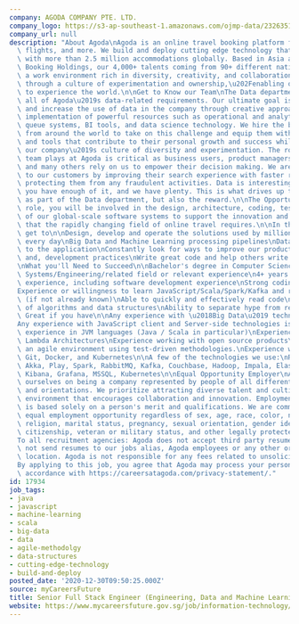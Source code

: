 ```yaml
---
company: AGODA COMPANY PTE. LTD.
company_logo: https://s3-ap-southeast-1.amazonaws.com/ojmp-data/23263519812c0cddd35b37c23d845a0b/agoda-company.png
company_url: null
description: "About Agoda\nAgoda is an online travel booking platform for accommodation,\
  \ flights, and more. We build and deploy cutting edge technology that connects travelers\
  \ with more than 2.5 million accommodations globally. Based in Asia and part of\
  \ Booking Holdings, our 4,000+ talents coming from 90+ different nationalities foster\
  \ a work environment rich in diversity, creativity, and collaboration. We innovate\
  \ through a culture of experimentation and ownership,\u202Fenabling our customers\
  \ to experience the world.\n\nGet to Know our Team\nThe Data department oversees\
  \ all of Agoda\u2019s data-related requirements. Our ultimate goal is to enable\
  \ and increase the use of data in the company through creative approaches and the\
  \ implementation of powerful resources such as operational and analytical databases,\
  \ queue systems, BI tools, and data science technology. We hire the brightest minds\
  \ from around the world to take on this challenge and equip them with the knowledge\
  \ and tools that contribute to their personal growth and success while supporting\
  \ our company\u2019s culture of diversity and experimentation. The role the Data\
  \ team plays at Agoda is critical as business users, product managers, engineers,\
  \ and many others rely on us to empower their decision making. We are equally dedicated\
  \ to our customers by improving their search experience with faster results and\
  \ protecting them from any fraudulent activities. Data is interesting only when\
  \ you have enough of it, and we have plenty. This is what drives up the challenge\
  \ as part of the Data department, but also the reward.\n\nThe Opportunity\nIn this\
  \ role, you will be involved in the design, architecture, coding, testing and, operations\
  \ of our global-scale software systems to support the innovation and technical excellence\
  \ that the rapidly changing field of online travel requires.\n\nIn this Role, you'll\
  \ get to\n\nDesign, develop and operate the solutions used by millions of people\
  \ every day\nBig Data and Machine Learning processing pipelines\nData-Driven changes\
  \ to the application\nConstantly look for ways to improve our products, code-base\
  \ and, development practices\nWrite great code and help others write great code\n\
  \nWhat you'll Need to Succeed\n\nBachelor's degree in Computer Science/Information\
  \ Systems/Engineering/related field or relevant experience\n4+ years of industry\
  \ experience, including software development experience\nStrong coding ability\n\
  Experience or willingness to learn JavaScript/Scala/Spark/Kafka and related technologies\
  \ (if not already known)\nAble to quickly and effectively read code\nGood understanding\
  \ of algorithms and data structures\nAbility to separate hype from reality\n\nIt's\
  \ Great if you have\n\nAny experience with \u2018Big Data\u2019 technologies/tools\n\
  Any experience with JavaScript client and Server-side technologies is a plus\nStrong\
  \ experience in JVM languages (Java / Scala in particular)\nExperience working with\
  \ Lambda Architectures\nExperience working with open source products\nWorking in\
  \ an agile environment using test-driven methodologies.\nExperience with tools like\
  \ Git, Docker, and Kubernetes\n\nA few of the technologies we use:\nReact, Scala,\
  \ Akka, Play, Spark, RabbitMQ, Kafka, Couchbase, Hadoop, Impala, Elasticsearch,\
  \ Kibana, Grafana, MSSQL, Kubernetes\n\nEqual Opportunity Employer\nAgoda prides\
  \ ourselves on being a company represented by people of all different backgrounds\
  \ and orientations. We prioritize attracting diverse talent and cultivating an inclusive\
  \ environment that encourages collaboration and innovation. Employment at Agoda\
  \ is based solely on a person's merit and qualifications. We are committed to providing\
  \ equal employment opportunity regardless of sex, age, race, color, national origin,\
  \ religion, marital status, pregnancy, sexual orientation, gender identity, disability,\
  \ citizenship, veteran or military status, and other legally protected characteristics.\n\
  To all recruitment agencies: Agoda does not accept third party resumes. Please do\
  \ not send resumes to our jobs alias, Agoda employees or any other organization\
  \ location. Agoda is not responsible for any fees related to unsolicited resumes.\n\
  By applying to this job, you agree that Agoda may process your personal data in\
  \ accordance with https://careersatagoda.com/privacy-statement/."
id: 17934
job_tags:
- java
- javascript
- machine-learning
- scala
- big-data
- data
- agile-methodolgy
- data-structures
- cutting-edge-technology
- build-and-deploy
posted_date: '2020-12-30T09:50:25.000Z'
source: myCareersFuture
title: Senior Full Stack Engineer (Engineering, Data and Machine Learning)
website: https://www.mycareersfuture.gov.sg/job/information-technology/senior-full-stack-engineer-agoda-company-59067105ee8df13641f568a65cec07c8
---
```

